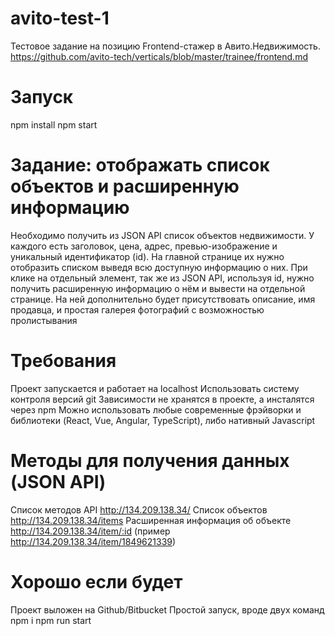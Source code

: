 # avito-test-1
Тестовое задание на позицию Frontend-стажер в Авито.Недвижимость.
https://github.com/avito-tech/verticals/blob/master/trainee/frontend.md

# Запуск
npm install
npm start

# Задание: отображать список объектов и расширенную информацию
Необходимо получить из JSON API список объектов недвижимости. У каждого есть заголовок, цена, адрес, превью-изображение и уникальный идентификатор (id). На главной странице их нужно отобразить списком выведя всю доступную информацию о них.
При клике на отдельный элемент, так же из JSON API, используя id, нужно получить расширенную информацию о нём и вывести на отдельной странице. На ней дополнительно будет присутствовать описание, имя продавца, и простая галерея фотографий с возможностью пролистывания
# Требования
Проект запускается и работает на localhost
Использовать систему контроля версий git
Зависимости не хранятся в проекте, а инсталятся через npm
Можно использовать любые современные фрэйворки и библиотеки (React, Vue, Angular, TypeScript), либо нативный Javascript
# Методы для получения данных (JSON API)
Список методов API http://134.209.138.34/
Список объектов http://134.209.138.34/items
Расширенная информация об объекте http://134.209.138.34/item/:id (пример http://134.209.138.34/item/1849621339)
# Хорошо если будет
Проект выложен на Github/Bitbucket
Простой запуск, вроде двух команд npm i npm run start
